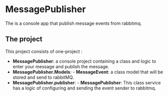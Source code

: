 # MessagePublisher
The is a console app that publish message events from rabbitmq.


## The project

This project consists of one-project :
- **MessagePublisher**: a console project containing a class and logic to enter your message and publish the message.
- **MessagePublisher.Models**: 
        - **MessageEvent**: a class model that will be stored and send to rabbitMQ.
- **MessagePublisher.publisher**: 
        - **MessagePublisher**: This class service has a logic of configuring and sending the event sender to rabbitmq.